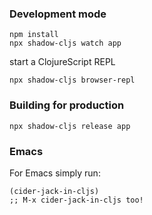 
### Development mode
```
npm install
npx shadow-cljs watch app
```
start a ClojureScript REPL
```
npx shadow-cljs browser-repl
```
### Building for production

```
npx shadow-cljs release app
```

### Emacs

For Emacs simply run:
```emacs-lisp
(cider-jack-in-cljs)
;; M-x cider-jack-in-cljs too!
```
